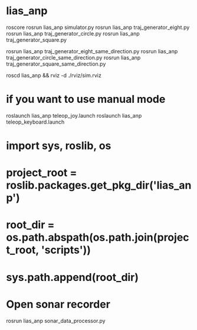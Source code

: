 # lias_anp

roscore
rosrun lias_anp simulator.py
rosrun lias_anp traj_generator_eight.py 
rosrun lias_anp traj_generator_circle.py 
rosrun lias_anp traj_generator_square.py 

rosrun lias_anp traj_generator_eight_same_direction.py 
rosrun lias_anp traj_generator_circle_same_direction.py 
rosrun lias_anp traj_generator_square_same_direction.py 

roscd lias_anp && rviz -d ./rviz/sim.rviz 

# if you want to use manual mode 
roslaunch lias_anp teleop_joy.launch
roslaunch lias_anp teleop_keyboard.launch

# import sys, roslib, os
# project_root = roslib.packages.get_pkg_dir('lias_anp')
# root_dir = os.path.abspath(os.path.join(project_root, 'scripts'))
# sys.path.append(root_dir)

# Open sonar recorder
rosrun lias_anp sonar_data_processor.py 
